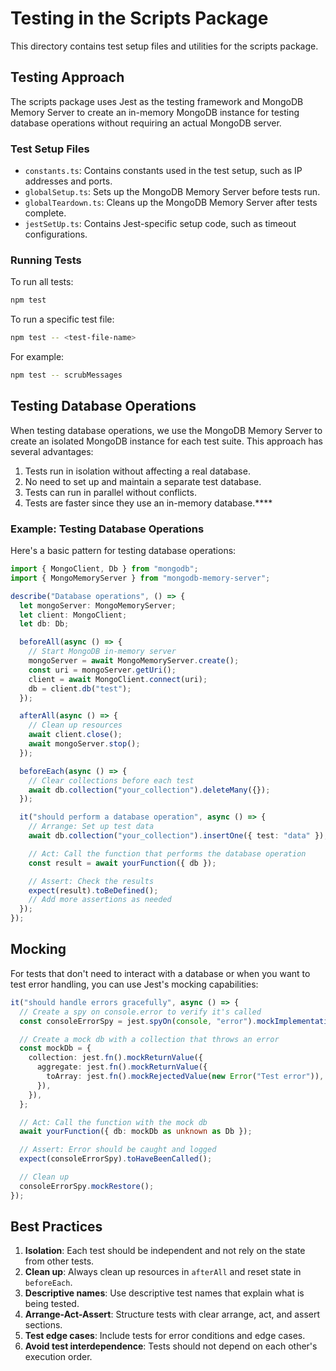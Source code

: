 # Testing in the Scripts Package

This directory contains test setup files and utilities for the scripts package.

## Testing Approach

The scripts package uses Jest as the testing framework and MongoDB Memory Server to create an in-memory MongoDB instance for testing database operations without requiring an actual MongoDB server.

### Test Setup Files

- `constants.ts`: Contains constants used in the test setup, such as IP addresses and ports.
- `globalSetup.ts`: Sets up the MongoDB Memory Server before tests run.
- `globalTeardown.ts`: Cleans up the MongoDB Memory Server after tests complete.
- `jestSetUp.ts`: Contains Jest-specific setup code, such as timeout configurations.

### Running Tests

To run all tests:

```bash
npm test
```

To run a specific test file:

```bash
npm test -- <test-file-name>
```

For example:

```bash
npm test -- scrubMessages
```

## Testing Database Operations

When testing database operations, we use the MongoDB Memory Server to create an isolated MongoDB instance for each test suite. This approach has several advantages:

1. Tests run in isolation without affecting a real database.
2. No need to set up and maintain a separate test database.
3. Tests can run in parallel without conflicts.
4. Tests are faster since they use an in-memory database.****

### Example: Testing Database Operations

Here's a basic pattern for testing database operations:

```typescript
import { MongoClient, Db } from "mongodb";
import { MongoMemoryServer } from "mongodb-memory-server";

describe("Database operations", () => {
  let mongoServer: MongoMemoryServer;
  let client: MongoClient;
  let db: Db;

  beforeAll(async () => {
    // Start MongoDB in-memory server
    mongoServer = await MongoMemoryServer.create();
    const uri = mongoServer.getUri();
    client = await MongoClient.connect(uri);
    db = client.db("test");
  });

  afterAll(async () => {
    // Clean up resources
    await client.close();
    await mongoServer.stop();
  });

  beforeEach(async () => {
    // Clear collections before each test
    await db.collection("your_collection").deleteMany({});
  });

  it("should perform a database operation", async () => {
    // Arrange: Set up test data
    await db.collection("your_collection").insertOne({ test: "data" });

    // Act: Call the function that performs the database operation
    const result = await yourFunction({ db });

    // Assert: Check the results
    expect(result).toBeDefined();
    // Add more assertions as needed
  });
});
```

## Mocking

For tests that don't need to interact with a database or when you want to test error handling, you can use Jest's mocking capabilities:

```typescript
it("should handle errors gracefully", async () => {
  // Create a spy on console.error to verify it's called
  const consoleErrorSpy = jest.spyOn(console, "error").mockImplementation();

  // Create a mock db with a collection that throws an error
  const mockDb = {
    collection: jest.fn().mockReturnValue({
      aggregate: jest.fn().mockReturnValue({
        toArray: jest.fn().mockRejectedValue(new Error("Test error")),
      }),
    }),
  };

  // Act: Call the function with the mock db
  await yourFunction({ db: mockDb as unknown as Db });

  // Assert: Error should be caught and logged
  expect(consoleErrorSpy).toHaveBeenCalled();

  // Clean up
  consoleErrorSpy.mockRestore();
});
```


## Best Practices

1. **Isolation**: Each test should be independent and not rely on the state from other tests.
2. **Clean up**: Always clean up resources in `afterAll` and reset state in `beforeEach`.
3. **Descriptive names**: Use descriptive test names that explain what is being tested.
4. **Arrange-Act-Assert**: Structure tests with clear arrange, act, and assert sections.
5. **Test edge cases**: Include tests for error conditions and edge cases.
6. **Avoid test interdependence**: Tests should not depend on each other's execution order. 
